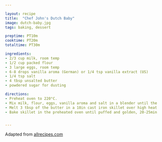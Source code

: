 ```yaml
---

layout: recipe
title:  "Chef John's Dutch Baby"
image: dutch-baby.jpg
tags: baking, dessert

preptime: PT10m
cooktime: PT20m
totaltime: PT30m

ingredients:
- 2/3 cup milk, room temp
- 1/2 cup packed flour
- 3 large eggs, room temp
- 6-8 drops vanilla aroma (German) or 1/4 tsp vanilla extract (US)
- 1/4 tsp salt
- 4 tbsp unsalted butter
- powdered sugar for dusting

directions:
- Preheat oven to 220°C.
- Mix milk, flour, eggs, vanilla aroma and salt in a blender until the batter is smooth.
- Melt 3 tbsp of the butter in a 10in cast iron skillet over high heat until bubbling, pour batter into center of the skillet. It will look like you ruined it, that is normal.
- Bake skillet in the preheated oven until puffed and golden, 20-25min. Dust with powdered sugar and serve.


---
```


Adapted from [allrecipes.com](https://www.allrecipes.com/recipe/239993/chef-johns-dutch-babies/)